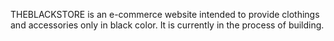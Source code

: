 THEBLACKSTORE is an e-commerce website intended to provide clothings and accessories only in black color. It is currently in the process of building.
